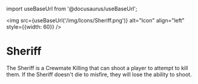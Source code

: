 import useBaseUrl from '@docusaurus/useBaseUrl';

<img src={useBaseUrl('/img/Icons/Sheriff.png')} alt="Icon" align="left" style={{width: 60}} />
# Sheriff

The Sheriff is a Crewmate Killing that can shoot a player to attempt to kill them. If the Sheriff doesn't die to misfire, they will lose the ability to shoot.
